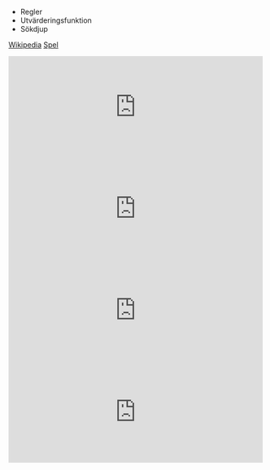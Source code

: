 * Regler
* Utvärderingsfunktion
* Sökdjup

[Wikipedia](https://en.wikipedia.org/wiki/Kalah)
[Spel](https://christernilsson.github.io/Lab/2019/118-Kalaha/)
<iframe src="https://christernilsson.github.io/2024/118-Kalaha/?scale=0.5" style="border:0; width:500px; height:200px;"></iframe>
<iframe src="https://christernilsson.github.io/2024/118-Kalaha/?scale=0.5" style="border:0; width:500px; height:200px;"></iframe>

<iframe src="https://christernilsson.github.io/2024/118-Kalaha/?scale=0.5" style="border:0; width:500px; height:200px;"></iframe>
<iframe src="https://christernilsson.github.io/2024/118-Kalaha/?scale=0.5" style="border:0; width:500px; height:200px;"></iframe>
